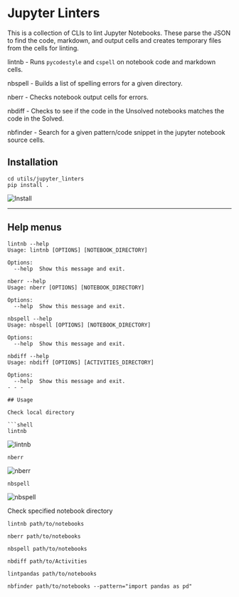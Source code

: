# Jupyter Linters

This is a collection of CLIs to lint Jupyter Notebooks. These parse the JSON to find the code, markdown, and output cells and creates temporary files from the cells for linting.

lintnb - Runs `pycodestyle` and `cspell` on notebook code and markdown cells.

nbspell - Builds a list of spelling errors for a given directory.

nberr - Checks notebook output cells for errors.

nbdiff - Checks to see if the code in the Unsolved notebooks matches the code in the Solved.

nbfinder - Search for a given pattern/code snippet in the jupyter notebook source cells.

## Installation

```shell
cd utils/jupyter_linters
pip install .
```

![Install](Images/install.gif)

- - -

## Help menus


```shell
lintnb --help
Usage: lintnb [OPTIONS] [NOTEBOOK_DIRECTORY]

Options:
  --help  Show this message and exit.
```


```shell
nberr --help
Usage: nberr [OPTIONS] [NOTEBOOK_DIRECTORY]

Options:
  --help  Show this message and exit.
```


```shell
nbspell --help
Usage: nbspell [OPTIONS] [NOTEBOOK_DIRECTORY]

Options:
  --help  Show this message and exit.
```

```shell
nbdiff --help
Usage: nbdiff [OPTIONS] [ACTIVITIES_DIRECTORY]

Options:
  --help  Show this message and exit.
- - -

## Usage

Check local directory

```shell
lintnb
```

![lintnb](Images/lintnb.gif)

```shell
nberr
```

![nberr](Images/nberr.gif)

```shell
nbspell
```

![nbspell](Images/nbspell.gif)

Check specified notebook directory

```shell
lintnb path/to/notebooks
```

```shell
nberr path/to/notebooks
```

```shell
nbspell path/to/notebooks
```

```shell
nbdiff path/to/Activities
```

```shell
lintpandas path/to/notebooks
```

```shell
nbfinder path/to/notebooks --pattern="import pandas as pd"
```
